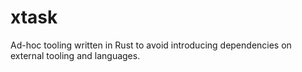 # xtask

Ad-hoc tooling written in Rust to avoid introducing dependencies on external
tooling and languages.
